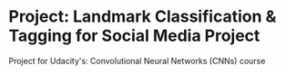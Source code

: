 # Project: Landmark Classification & Tagging for Social Media Project
 Project for Udacity's: Convolutional Neural Networks (CNNs) course
